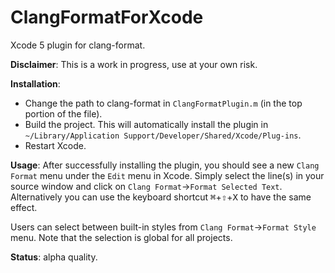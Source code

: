 ClangFormatForXcode
===================

Xcode 5 plugin for clang-format.

**Disclaimer**: This is a work in progress, use at your own risk.

**Installation**:

* Change the path to clang-format in `ClangFormatPlugin.m` (in the top portion of the file).
* Build the project. This will automatically install the plugin in `~/Library/Application Support/Developer/Shared/Xcode/Plug-ins`.
* Restart Xcode.

**Usage**: After successfully installing the plugin, you should see a new `Clang Format` menu under the `Edit` menu in Xcode. Simply select the line(s) in your source window and click on `Clang Format`->`Format Selected Text`. Alternatively you can use the keyboard shortcut <kbd>⌘</kbd>+<kbd>⇧</kbd>+<kbd>X</kbd> to have the same effect.

Users can select between built-in styles from `Clang Format`->`Format Style` menu. Note that the selection is global for all projects.

**Status**: alpha quality.
